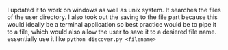 I updated it to work on windows as well as unix system. It searches the files of the user directory. I also took out the saving to the file part because this would ideally be a terminal application so best practice would be to pipe it to a file, which would also allow the user to save it to a desiered file name. 
essentially use it like `python discover.py <filename>`